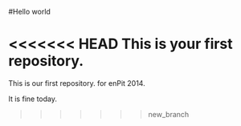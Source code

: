 #Hello world

<<<<<<< HEAD
This is your first repository.
=======
This is our first repository.
for enPit 2014.

It is fine today.
>>>>>>> new_branch


